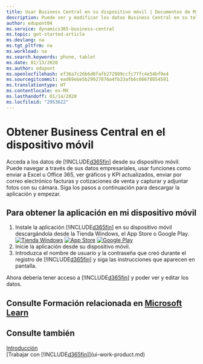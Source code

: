 ```yaml
---
title: Usar Business Central en su dispositivo móvil | Documentos de Microsoft
description: Puede ver y modificar los datos Business Central en su teléfono o tableta.
author: edupont04
ms.service: dynamics365-business-central
ms.topic: get-started-article
ms.devlang: na
ms.tgt_pltfrm: na
ms.workload: na
ms.search.keywords: phone, tablet
ms.date: 01/13/2020
ms.author: edupont
ms.openlocfilehash: ef36a7c26b6d0fafb272989ccfc77fc4e54bf9e4
ms.sourcegitcommit: ead69ebe5b29927876a4fb23afb6c066f8854591
ms.translationtype: HT
ms.contentlocale: es-MX
ms.lasthandoff: 01/14/2020
ms.locfileid: "2953622"
---
```

# <a name="getting-business-central-on-your-mobile-device"></a>Obtener Business Central en el dispositivo móvil
Acceda a los datos de [!INCLUDE[d365fin](includes/d365fin_md.md)] desde su dispositivo móvil. Puede navegar a través de sus datos empresariales, usar funciones como enviar a Excel u Office 365, ver gráficos y KPI actualizados, enviar por correo electrónico facturas y cotizaciones de venta y capturar y adjuntar fotos con su cámara. Siga los pasos a continuación para descargar la aplicación y empezar.

## <a name="to-get-the-app-on-my-mobile-device"></a>Para obtener la aplicación en mi dispositivo móvil
1. Instale la aplicación [!INCLUDE[d365fin](includes/d365fin_md.md)] en su dispositivo móvil descargándola desde la Tienda Windows, el App Store o Google Play.  
[![Tienda Windows](./media/install-mobile-app/windowsstore.png)](https://go.microsoft.com/fwlink/?LinkId=734848)
[![App Store](./media/install-mobile-app/appstore.png)](https://go.microsoft.com/fwlink/?LinkId=734847) [![Google Play](./media/install-mobile-app/googleplay.png)](https://go.microsoft.com/fwlink/?LinkId=734849)  
2. Inicie la aplicación desde su dispositivo móvil.
3. Introduzca el nombre de usuario y la contraseña que creó durante el registro de [!INCLUDE[d365fin](includes/d365fin_md.md)] y siga las instrucciones que aparecen en pantalla.

Ahora debería tener acceso a [!INCLUDE[d365fin](includes/d365fin_md.md)] y poder ver y editar los datos.

## <a name="see-related-training-at-microsoft-learnlearnmodulesalternative-interfaces-dynamics-365-business-centralindex"></a>Consulte Formación relacionada en [Microsoft Learn](/learn/modules/alternative-interfaces-dynamics-365-business-central/index)

## <a name="see-also"></a>Consulte también
[Introducción](product-get-started.md)  
[Trabajar con [!INCLUDE[d365fin](includes/d365fin_md.md)]](ui-work-product.md)  

